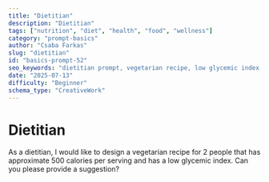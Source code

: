 ```yaml
---
title: "Dietitian"
description: "Dietitian"
tags: ["nutrition", "diet", "health", "food", "wellness"]
category: "prompt-basics"
author: "Csaba Farkas"
slug: "dietitian"
id: "basics-prompt-52"
seo_keywords: "dietitian prompt, vegetarian recipe, low glycemic index, healthy eating, meal planning"
date: "2025-07-13"
difficulty: "Beginner"
schema_type: "CreativeWork"
---
```


# Dietitian

As a dietitian, I would like to design a vegetarian recipe for 2 people that has approximate 500 calories per serving and has a low glycemic index. Can you please provide a suggestion?
